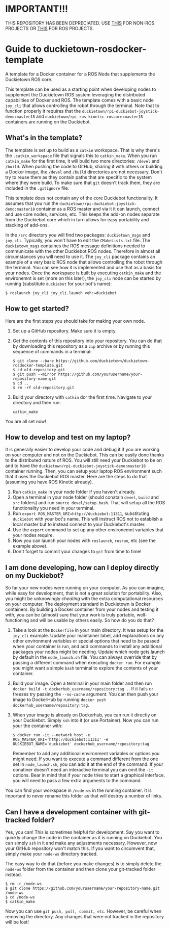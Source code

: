 # IMPORTANT!!!

THIS REPOSITORY HAS BEEN DEPRECIATED. USE [THIS](https://github.com/duckietown/template-basic) FOR NON-ROS PROJECTS OR [THIS](https://github.com/duckietown/template-ros) FOR ROS PROJECTS.

# Guide to duckietown-rosdocker-template
A template for a Docker container for a ROS Node that supplements the Duckietown ROS core.

This template can be used as a starting point when developing nodes to supplement the Duckietown ROS system leveraging the distributed capabilities of Docker and ROS. The template comes with a basic node `joy_cli` that allows controlling the robot through the terminal. Note that to function properly it requires that the `duckietown/rpi-duckiebot-joystick-demo:master18` and `duckietown/rpi-ros-kinetic-roscore:master18` containers are running on the Duckiebot.

## What's in the template?
The template is set up to build as a `catkin` workspace. That is why there's the `.catkin_workspace` file that signals this to `catkin_make`. When you run `catkin_make` for the first time, it will build two more directories: `/devel` and `/build`. When pushing the code to GitHub, sharing it with others or building a Docker image, the `/devel` and `/build` directories are not necessary. Don't try to reuse them as they contain paths that are specific to the system where they were build. To make sure that `git` doesn't track them, they are included in the `.gitignore` file.

This template does not contain any of the core Duckiebot functionality. It assumes that you run the `duckietown/rpi-duckiebot-joystick-demo:master18` container as a ROS master and via it it can launch, connect and use core nodes, services, etc. This keeps the add-on nodes separate from the Duckiebot core which in turn allows for easy portability and stacking of add-ons.

In the `/src` directory you will find two packages: `duckietown_msgs` and `joy_cli`. Typically, you won't have to edit the `CMakeLists.txt` file. The `duckietown_msgs` containes the ROS message definitions needed to communicate with the other Duckiebot ROS nodes. Therefore in almost all circumstances you will need to use it. The `joy_cli` package contains an example of a very basic ROS node that allows controlling the robot through the terminal. You can see how it is implemented and use that as a basis for your nodes. Once the workspace is built by executing `catkin_make` and the environemnt is set (more on this later), the `joy_cli` node can be started by running (substitute `duckiebot` for your bot's name):

```
$ roslaunch joy_cli joy_cli.launch veh:=duckiebot
```

## How to get started?
Here are the first steps you should take for making your own node.

1. Set up a GitHub repository. Make sure it is empty.
2. Get the contents of this repository into your repository. You can do that by downloading this repository as a `zip` archive or by running this sequence of commands in a terminal:

   ```
   $ git clone --bare https://github.com/duckietown/duckietown-rosdocker-template.git
   $ cd old-repository.git
   $ git push --mirror https://github.com/yourusername/your-repository-name.git
   $ cd ..
   $ rm -rf old-repository.git
   ```

3. Build your directory with `catkin` dor the first time. Navigate to your directory and then run:

   ```
   catkin_make
   ```

You are all set now!


## How to develop and test on my laptop?
It is generally easier to develop your code and debug it if you are working on your computer and not on the Duckiebot. This can be easily done thanks to the distributed nature of ROS. You will still need your Duckiebot to be on and to have the `duckietown/rpi-duckiebot-joystick-demo:master18` container running. Then, you can setup your laptop ROS environment such that it uses the Duckiebot ROS master. Here are the steps to do that (assuming you have ROS Kinetic already).

1. Run `catkin_make` in your node folder if you haven't already.
2. Open a terminal in your node folder (should conatain `devel`, `build` and `src` folders) and run `source devel/setup.bash`. That will setup all the ROS functionality you need in your terminal.
3. Run `export ROS_MASTER_URI=http://duckiebot:11311`, substituting `duckiebot` with your bot's name. This will instruct ROS not to establish a local master but to instead connect to your Duckiebot's master.
4. Use the `export` command to set up any other environemnt variables that your nodes require.
5. Now you can launch your nodes with `roslaunch`, `rosrun`, etc (see the example above).
5. Don't forget to commit your changes to `git` from time to time!

## I am done developing, how can I deploy directly on my Duckiebot?
So far your new nodes were running on your computer. As you can imagine, while easy for development, that is not a great solution for portability. Also, you might be unknowingly _cheating_ with the extra computational resources on your computer. The deployment standard in Duckietown is Docker containers. By building a Docker container from your nodes and testing it with, you can be (almost) sure that your work is truly portable, well-functioning and will be usable by others easily. So how do you do that?

1. Take a look at the `Dockerfile` in your main directory. It was setup for the `joy_cli` example. Update your maintainer label, add explanations on any other environment variables or special options that need to be passed when your container is run, and add commands to install any additional packages your nodes might be needing. Update which node gets launch by default in the `node_launch.sh` file. You can always override that by passing a different command when executing `docker run`. For example you might want a simple `bash` terminal to explore the contents of your container.

2. Build your image. Open a terminal in your main folder and then run `docker build -t dockerhub_username/repository:tag .`. If it fails or freezes try passing the `--no-cache` argument. You can then push your image to DockerHub by running `docker push dockerhub_username/repository:tag`.

3. When your image is already on Dockerhub, you can run it directly on your Duckiebot. Simply `ssh` into it (or use Portainer). Now you can run your the container with:

   ```
   $ docker run -it --network host -e ROS_MASTER_URI='http://duckiebot:11311' -e DUCKIEBOT_NAME='duckiebot' dockerhub_username/repository:tag
   ```

   Remember to add any additional environment variables or options you might need. If you want to execute a command different from the one set in `node_launch.sh`, you can add it at the end of the command. If your conatiner doesn't need an interactive terminal you can omit the `-it` options. Bear in mind that if your node tries to start a graphical interface, you will need to pass a few extra arguments to the command.

You can find your workspace in `/node-ws` in the running container. It is important to never rename this folder as that will destroy a number of links.

## Can I have a development container with git-tracked folder?
Yes, you can! This is sometimes helpful for development. Say you want to quickly change the code in the container as it is running on Duckiebot. You can simply `ssh` in it and make any adjustments necessary. However, now your GitHub repository won't match this. If you want to circumvent that, simply make your `node-ws` directory tracked.

The easy way to do that (before you make changes) is to simply delete the `node-ws` folder from the container and then clone your git-tracked folder instead.

```
$ rm -r /node-ws
$ git clone https://github.com/yourusername/your-repository-name.git /node-ws
$ cd /node-ws
$ catkin_make
```
Now you can use `git push, pull, commit, etc`. However, be careful when removing the directory. Any changes that were not tracked in the repository will be lost!
